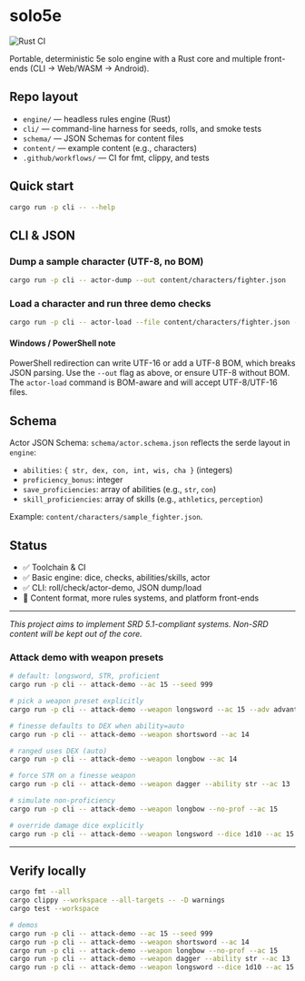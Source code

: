 # solo5e

![Rust CI](https://github.com/gherrick0918/solo5e/actions/workflows/rust-ci.yml/badge.svg)

Portable, deterministic 5e solo engine with a Rust core and multiple front-ends (CLI → Web/WASM → Android).

## Repo layout
- `engine/` — headless rules engine (Rust)
- `cli/` — command-line harness for seeds, rolls, and smoke tests
- `schema/` — JSON Schemas for content files
- `content/` — example content (e.g., characters)
- `.github/workflows/` — CI for fmt, clippy, and tests

## Quick start
```bash
cargo run -p cli -- --help
```

## CLI & JSON

### Dump a sample character (UTF-8, no BOM)
```bash
cargo run -p cli -- actor-dump --out content/characters/fighter.json
```

### Load a character and run three demo checks
```bash
cargo run -p cli -- actor-load --file content/characters/fighter.json --dc 13
```

#### Windows / PowerShell note
PowerShell redirection can write UTF-16 or add a UTF-8 BOM, which breaks JSON parsing. Use the `--out` flag as above, or ensure UTF-8 without BOM. The `actor-load` command is BOM-aware and will accept UTF-8/UTF-16 files.

## Schema
Actor JSON Schema: `schema/actor.schema.json` reflects the serde layout in `engine`:

- `abilities`: `{ str, dex, con, int, wis, cha }` (integers)
- `proficiency_bonus`: integer
- `save_proficiencies`: array of abilities (e.g., `str`, `con`)
- `skill_proficiencies`: array of skills (e.g., `athletics`, `perception`)

Example: `content/characters/sample_fighter.json`.

## Status
- ✅ Toolchain & CI
- ✅ Basic engine: dice, checks, abilities/skills, actor
- ✅ CLI: roll/check/actor-demo, JSON dump/load
- 🚧 Content format, more rules systems, and platform front-ends

---

*This project aims to implement SRD 5.1-compliant systems. Non-SRD content will be kept out of the core.*
### Attack demo with weapon presets

```bash
# default: longsword, STR, proficient
cargo run -p cli -- attack-demo --ac 15 --seed 999

# pick a weapon preset explicitly
cargo run -p cli -- attack-demo --weapon longsword --ac 15 --adv advantage

# finesse defaults to DEX when ability=auto
cargo run -p cli -- attack-demo --weapon shortsword --ac 14

# ranged uses DEX (auto)
cargo run -p cli -- attack-demo --weapon longbow --ac 14

# force STR on a finesse weapon
cargo run -p cli -- attack-demo --weapon dagger --ability str --ac 13

# simulate non-proficiency
cargo run -p cli -- attack-demo --weapon longbow --no-prof --ac 15

# override damage dice explicitly
cargo run -p cli -- attack-demo --weapon longsword --dice 1d10 --ac 15
```


---

## Verify locally

```bash
cargo fmt --all
cargo clippy --workspace --all-targets -- -D warnings
cargo test --workspace

# demos
cargo run -p cli -- attack-demo --ac 15 --seed 999
cargo run -p cli -- attack-demo --weapon shortsword --ac 14
cargo run -p cli -- attack-demo --weapon longbow --no-prof --ac 15
cargo run -p cli -- attack-demo --weapon dagger --ability str --ac 13
cargo run -p cli -- attack-demo --weapon longsword --dice 1d10 --ac 15
```
